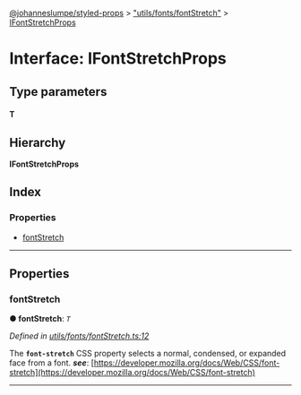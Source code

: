 [@johanneslumpe/styled-props](../README.md) > ["utils/fonts/fontStretch"](../modules/_utils_fonts_fontstretch_.md) > [IFontStretchProps](../interfaces/_utils_fonts_fontstretch_.ifontstretchprops.md)

# Interface: IFontStretchProps

## Type parameters
#### T 
## Hierarchy

**IFontStretchProps**

## Index

### Properties

* [fontStretch](_utils_fonts_fontstretch_.ifontstretchprops.md#fontstretch)

---

## Properties

<a id="fontstretch"></a>

###  fontStretch

**● fontStretch**: *`T`*

*Defined in [utils/fonts/fontStretch.ts:12](https://github.com/johanneslumpe/styled-props/blob/3abf398/src/utils/fonts/fontStretch.ts#L12)*

The **`font-stretch`** CSS property selects a normal, condensed, or expanded face from a font.
*__see__*: [https://developer.mozilla.org/docs/Web/CSS/font-stretch](https://developer.mozilla.org/docs/Web/CSS/font-stretch)

___

